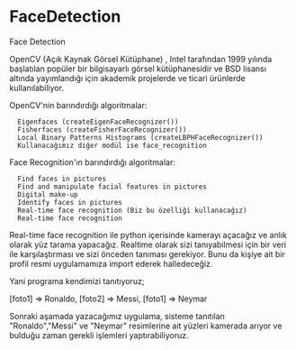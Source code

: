 # FaceDetection
Face Detection


OpenCV (Açık Kaynak Görsel Kütüphane) , Intel tarafından 1999 yılında başlatılan popüler bir bilgisayarlı görsel kütüphanesidir ve BSD lisansı altında 
yayımlandığı için akademik projelerde ve ticari ürünlerde kullanılabiliyor.

OpenCV'nin barındırdığı algoritmalar:

      Eigenfaces (createEigenFaceRecognizer())
      Fisherfaces (createFisherFaceRecognizer())
      Local Binary Patterns Histograms (createLBPHFaceRecognizer())
      Kullanacağımız diğer modül ise face_recognition

Face Recognition'ın barındırdığı algoritmalar:

      Find faces in pictures
      Find and manipulate facial features in pictures
      Digital make-up
      Identify faces in pictures
      Real-time face recognition (Biz bu özelliği kullanacağız)
      Real-time face recognition

Real-time face recognition ile python içerisinde kamerayı açacağız ve anlık olarak yüz tarama yapacağız. Realtime olarak sizi tanıyabilmesi için bir veri 
ile karşılaştırması ve sizi önceden tanıması gerekiyor. Bunu da kişiye ait bir profil resmi uygulamamıza import ederek halledeceğiz.

Yani programa kendimizi tanıtıyoruz;

[foto1] => Ronaldo, [foto2] => Messi, [foto1] => Neymar  

Sonraki aşamada yazacağımız uygulama, sisteme tanıtılan "Ronaldo","Messi" ve "Neymar" resimlerine ait yüzleri kamerada arıyor ve bulduğu zaman gerekli 
işlemleri yaptırabiliyoruz.
